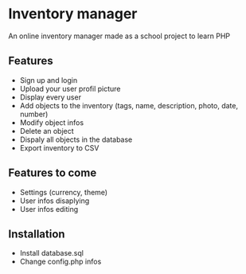 Inventory manager
========
An online inventory manager made as a school project to learn PHP

## Features
- Sign up and login
- Upload your user profil picture
- Display every user
- Add objects to the inventory (tags, name, description, photo, date, number)
- Modify object infos
- Delete an object
- Dispaly all objects in the database
- Export inventory to CSV

## Features to come
- Settings (currency, theme)
- User infos disaplying
- User infos editing

## Installation
- Install database.sql
- Change config.php infos
